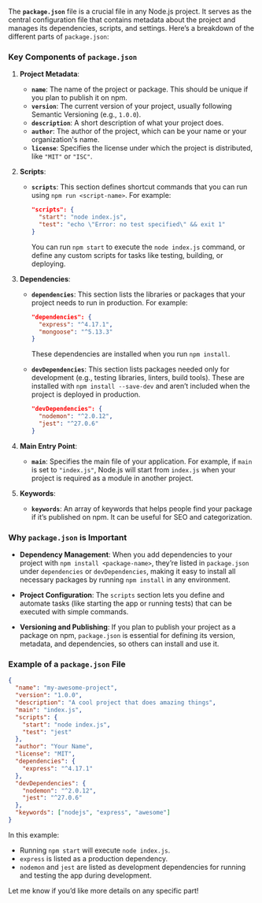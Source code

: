 The **`package.json`** file is a crucial file in any Node.js project. It serves as the central configuration file that contains metadata about the project and manages its dependencies, scripts, and settings. Here’s a breakdown of the different parts of `package.json`:

### Key Components of `package.json`

1. **Project Metadata**:
   - **`name`**: The name of the project or package. This should be unique if you plan to publish it on npm.
   - **`version`**: The current version of your project, usually following Semantic Versioning (e.g., `1.0.0`).
   - **`description`**: A short description of what your project does.
   - **`author`**: The author of the project, which can be your name or your organization's name.
   - **`license`**: Specifies the license under which the project is distributed, like `"MIT"` or `"ISC"`.

2. **Scripts**:
   - **`scripts`**: This section defines shortcut commands that you can run using `npm run <script-name>`. For example:
     ```json
     "scripts": {
       "start": "node index.js",
       "test": "echo \"Error: no test specified\" && exit 1"
     }
     ```
     You can run `npm start` to execute the `node index.js` command, or define any custom scripts for tasks like testing, building, or deploying.

3. **Dependencies**:
   - **`dependencies`**: This section lists the libraries or packages that your project needs to run in production. For example:
     ```json
     "dependencies": {
       "express": "^4.17.1",
       "mongoose": "^5.13.3"
     }
     ```
     These dependencies are installed when you run `npm install`.

   - **`devDependencies`**: This section lists packages needed only for development (e.g., testing libraries, linters, build tools). These are installed with `npm install --save-dev` and aren’t included when the project is deployed in production.
     ```json
     "devDependencies": {
       "nodemon": "^2.0.12",
       "jest": "^27.0.6"
     }
     ```

4. **Main Entry Point**:
   - **`main`**: Specifies the main file of your application. For example, if `main` is set to `"index.js"`, Node.js will start from `index.js` when your project is required as a module in another project.

5. **Keywords**:
   - **`keywords`**: An array of keywords that helps people find your package if it’s published on npm. It can be useful for SEO and categorization.

### Why `package.json` is Important

- **Dependency Management**: When you add dependencies to your project with `npm install <package-name>`, they’re listed in `package.json` under `dependencies` or `devDependencies`, making it easy to install all necessary packages by running `npm install` in any environment.
  
- **Project Configuration**: The `scripts` section lets you define and automate tasks (like starting the app or running tests) that can be executed with simple commands.

- **Versioning and Publishing**: If you plan to publish your project as a package on npm, `package.json` is essential for defining its version, metadata, and dependencies, so others can install and use it.

### Example of a `package.json` File

```json
{
  "name": "my-awesome-project",
  "version": "1.0.0",
  "description": "A cool project that does amazing things",
  "main": "index.js",
  "scripts": {
    "start": "node index.js",
    "test": "jest"
  },
  "author": "Your Name",
  "license": "MIT",
  "dependencies": {
    "express": "^4.17.1"
  },
  "devDependencies": {
    "nodemon": "^2.0.12",
    "jest": "^27.0.6"
  },
  "keywords": ["nodejs", "express", "awesome"]
}
```

In this example:
- Running `npm start` will execute `node index.js`.
- `express` is listed as a production dependency.
- `nodemon` and `jest` are listed as development dependencies for running and testing the app during development.

Let me know if you’d like more details on any specific part!